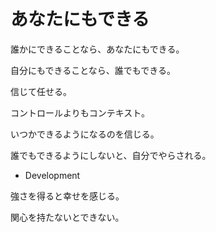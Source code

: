 # あなたにもできる

誰かにできることなら、あなたにもできる。

自分にもできることなら、誰でもできる。

信じて任せる。

コントロールよりもコンテキスト。

いつかできるようになるのを信じる。

誰でもできるようにしないと、自分でやらされる。

- Development

強さを得ると幸せを感じる。

関心を持たないとできない。
